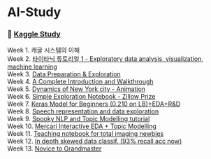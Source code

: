 # AI-Study

### 🔗 [Kaggle Study](https://github.com/Si-jeong/AI-Study/tree/main/kaggle_study)
Week 1. 캐글 시스템의 이해  
Week 2. [타이타닉 튜토리얼 1 - Exploratory data analysis, visualization, machine learning](https://kaggle-kr.tistory.com/17?category=868316)  
Week 3. [Data Preparation & Exploration](https://www.kaggle.com/bertcarremans/data-preparation-exploration)  
Week 4. [A Complete Introduction and Walkthrough](https://www.kaggle.com/willkoehrsen/a-complete-introduction-and-walkthrough)  
Week 5. [Dynamics of New York city - Animation](https://www.kaggle.com/drgilermo/dynamics-of-new-york-city-animation)  
Week 6. [Simple Exploration Notebook - Zillow Prize](https://www.kaggle.com/sudalairajkumar/simple-exploration-notebook-zillow-prize)  
Week 7. [Keras Model for Beginners (0.210 on LB)+EDA+R&D](https://www.kaggle.com/devm2024/keras-model-for-beginners-0-210-on-lb-eda-r-d)  
Week 8. [Speech representation and data exploration](https://www.kaggle.com/davids1992/speech-representation-and-data-exploration)  
Week 9. [Spooky NLP and Topic Modelling tutorial](https://www.kaggle.com/thykhuely/mercari-interactive-eda-topic-modelling)  
Week 10. [Mercari Interactive EDA + Topic Modelling](https://www.kaggle.com/stkbailey/teaching-notebook-for-total-imaging-newbies)  
Week 11. [Teaching notebook for total imaging newbies](https://www.kaggle.com/joparga3/in-depth-skewed-data-classif-93-recall-acc-now)  
Week 12. [In depth skewed data classif. (93% recall acc now)](https://www.kaggle.com/joparga3/in-depth-skewed-data-classif-93-recall-acc-now)  
Week 13. [Novice to Grandmaster](https://www.kaggle.com/ash316/novice-to-grandmaster)  
